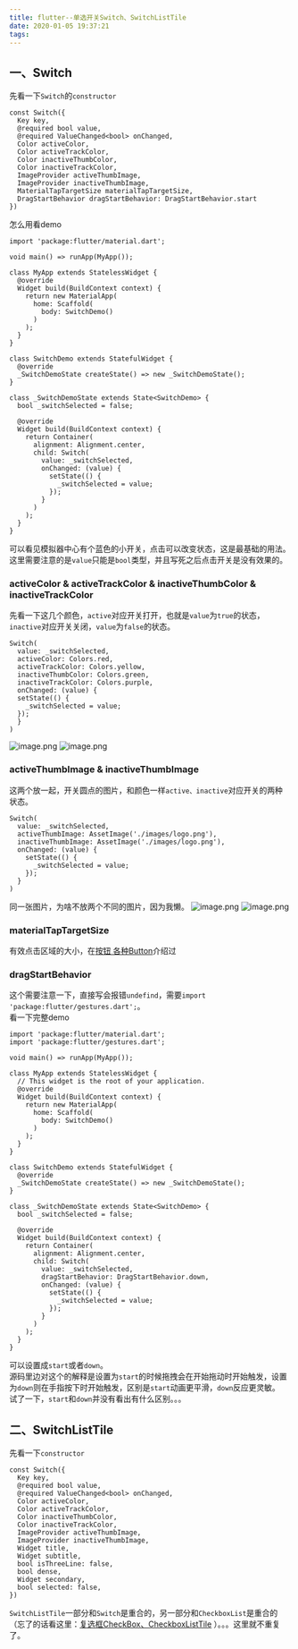 ```yaml
---
title: flutter--单选开关Switch、SwitchListTile
date: 2020-01-05 19:37:21
tags:
---
```

## 一、Switch
先看一下`Switch`的`constructor`
<!--more-->
```
const Switch({
  Key key,
  @required bool value,
  @required ValueChanged<bool> onChanged,
  Color activeColor,
  Color activeTrackColor,
  Color inactiveThumbColor,
  Color inactiveTrackColor,
  ImageProvider activeThumbImage,
  ImageProvider inactiveThumbImage,
  MaterialTapTargetSize materialTapTargetSize,
  DragStartBehavior dragStartBehavior: DragStartBehavior.start
})
```
怎么用看demo
```
import 'package:flutter/material.dart';

void main() => runApp(MyApp());

class MyApp extends StatelessWidget {
  @override
  Widget build(BuildContext context) {
    return new MaterialApp(
      home: Scaffold(
        body: SwitchDemo()
      )
    );
  }
}

class SwitchDemo extends StatefulWidget {
  @override
  _SwitchDemoState createState() => new _SwitchDemoState();
}

class _SwitchDemoState extends State<SwitchDemo> {
  bool _switchSelected = false;

  @override
  Widget build(BuildContext context) {
    return Container(
      alignment: Alignment.center,
      child: Switch(
        value: _switchSelected,
        onChanged: (value) {
          setState(() {
            _switchSelected = value;
          });
        }
      )
    );
  }
}
```
可以看见模拟器中心有个蓝色的小开关，点击可以改变状态，这是最基础的用法。  
这里需要注意的是`value`只能是`bool`类型，并且写死之后点击开关是没有效果的。
### activeColor & activeTrackColor & inactiveThumbColor & inactiveTrackColor
先看一下这几个颜色，`active`对应开关打开，也就是`value`为`true`的状态，`inactive`对应开关关闭，`value`为`false`的状态。
```
Switch(
  value: _switchSelected,
  activeColor: Colors.red,
  activeTrackColor: Colors.yellow,
  inactiveThumbColor: Colors.green,
  inactiveTrackColor: Colors.purple,
  onChanged: (value) {
  setState(() {
    _switchSelected = value;
  });
  }
)
```
![image.png](1.png)
![image.png](2.png)
### activeThumbImage & inactiveThumbImage
这两个放一起，开关圆点的图片，和颜色一样`active、inactive`对应开关的两种状态。
```
Switch(
  value: _switchSelected,
  activeThumbImage: AssetImage('./images/logo.png'),
  inactiveThumbImage: AssetImage('./images/logo.png'),
  onChanged: (value) {
    setState(() {
      _switchSelected = value;
    });
  }
)
```
同一张图片，为啥不放两个不同的图片，因为我懒。
![image.png](3.png)
![image.png](4.png)
### materialTapTargetSize
有效点击区域的大小，在[按钮 各种Button](/post/flutterButtonWidget)介绍过
### dragStartBehavior
这个需要注意一下，直接写会报错`undefind`，需要`import 'package:flutter/gestures.dart';`。  
看一下完整demo
```
import 'package:flutter/material.dart';
import 'package:flutter/gestures.dart';

void main() => runApp(MyApp());

class MyApp extends StatelessWidget {
  // This widget is the root of your application.
  @override
  Widget build(BuildContext context) {
    return new MaterialApp(
      home: Scaffold(
        body: SwitchDemo()
      )
    );
  }
}

class SwitchDemo extends StatefulWidget {
  @override
  _SwitchDemoState createState() => new _SwitchDemoState();
}

class _SwitchDemoState extends State<SwitchDemo> {
  bool _switchSelected = false;

  @override
  Widget build(BuildContext context) {
    return Container(
      alignment: Alignment.center,
      child: Switch(
        value: _switchSelected,
        dragStartBehavior: DragStartBehavior.down,
        onChanged: (value) {
          setState(() {
            _switchSelected = value;
          });
        }
      )
    );
  }
}
```
可以设置成`start`或者`down`。  
源码里边对这个的解释是设置为`start`的时候拖拽会在开始拖动时开始触发，设置为`down`则在手指按下时开始触发，区别是`start`动画更平滑，`down`反应更灵敏。  
试了一下，`start`和`down`并没有看出有什么区别。。。

## 二、SwitchListTile
先看一下`constructor`
```
const Switch({
  Key key,
  @required bool value,
  @required ValueChanged<bool> onChanged,
  Color activeColor,
  Color activeTrackColor,
  Color inactiveThumbColor,
  Color inactiveTrackColor,
  ImageProvider activeThumbImage,
  ImageProvider inactiveThumbImage,
  Widget title,
  Widget subtitle,  
  bool isThreeLine: false,
  bool dense,   
  Widget secondary,  
  bool selected: false,
})
```
`SwitchListTile`一部分和`Switch`是重合的，另一部分和`CheckboxList`是重合的（忘了的话看这里：[复选框CheckBox、CheckboxListTile](/post/flutterCheckWidget)
）。。。这里就不重复了。
